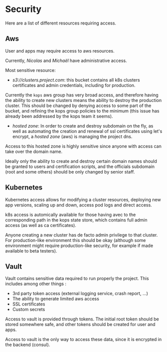 # Security

Here are a list of different resources requiring access.

## Aws

User and apps may require access to aws resources.

Currently, _Nicolas_ and _Michaël_ have administrative access.

Most sensitive resource:

* _s3://clusters.project.com_: this bucket contains all k8s clusters certificates and admin 
credentials, including for production. 

Currently the `kops` aws group has very broad access, and therefore having the ability to create
new clusters means the ability to destroy the production cluster. This should be changed by denying
access to some part of the bucket, and refining the kops group policies to the minimum (this issue
has already been addressed by the kops team it seems).

* _hosted zone_: In order to create and destroy subdomain on the fly, as well as automating the
creation and renewal of ssl certificates using let's encrypt, a _hosted zone_ (aws) is managing the
project dns.

Access to this hosted zone is highly sensitive since anyone with access can take over the domain
name.

Ideally only the ability to create and destroy certain domain names should be granted to users and
certification scripts, and the officials subdomain (root and some others) should be only changed by
senior staff.

## Kubernetes

Kubernetes access allows for modifying a cluster resources, deploying new app versions, scaling up
and down, access pod logs and direct access.

k8s access is automically available for those having avec to the corresponding path in the kops
state store, which contains full admin access (as well as ca certificates).

Anyone creating a new cluster has de facto admin privilege to that cluster. For production-like
environment this should be okay (although some environment might require production-like security,
for example if made available to beta testers).

## Vault

Vault contains sensitive data required to run properly the project.
This includes among other things :
* 3rd party token access (external logging service, crash report, ...)
* The ability to generate limited aws access
* SSL certificates
* Custom secrets

Access to vault is provided through tokens. The initial root token should be stored somewhere safe,
 and other tokens should be created for user and apps.

Access to vault is the only way to access these data, since it is encrypted in the backend (consul).
